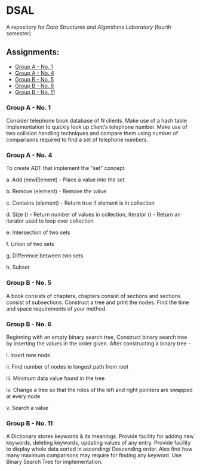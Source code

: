 # DSAL
A repository for _Data Structures and Algorithms Laboratory_ (fourth semester)

## Assignments:
* [Group A - No. 1](#Group-A---No.-1)
* [Group A - No. 4](#Group-A---No.-4)
* [Group B - No. 5](#Group-B---No.-5)
* [Group B - No. 6](#Group-B---No.-6)
* [Group B - No. 11](#Group-B---No.-11)


### Group A - No. 1

Consider telephone book database of N clients. Make use of a hash table implementation to quickly look up client‘s telephone number. Make use of two collision handling techniques and compare them using number of comparisons required to find a set of telephone numbers.

### Group A - No. 4

To create ADT that implement the "set" concept.

a. Add (newElement) - Place a value into the set

b. Remove (element) - Remove the value

c. Contains (element) - Return true if element is in collection

d. Size () - Return number of values in collection, Iterator () - Return an iterator used to loop over collection

e. Intersection of two sets

f. Union of two sets

g. Difference between two sets

h. Subset

### Group B - No. 5

A book consists of chapters, chapters consist of sections and sections consist of subsections. Construct a tree and print the nodes. Find the time and space requirements of your method.

### Group B - No. 6

Beginning with an empty binary search tree, Construct binary search tree by inserting the values in the order given. After constructing a binary tree -

i. Insert new node

ii. Find number of nodes in longest path from root

iii. Minimum data value found in the tree

iv. Change a tree so that the roles of the left and right pointers are swapped at every node

v. Search a value

### Group B - No. 11

A Dictionary stores keywords & its meanings. Provide facility for adding new keywords, deleting keywords, updating values of any entry. Provide facility to display whole data sorted in ascending/ Descending order. Also find how many maximum comparisons may require for finding any keyword. Use Binary Search Tree for implementation. 
